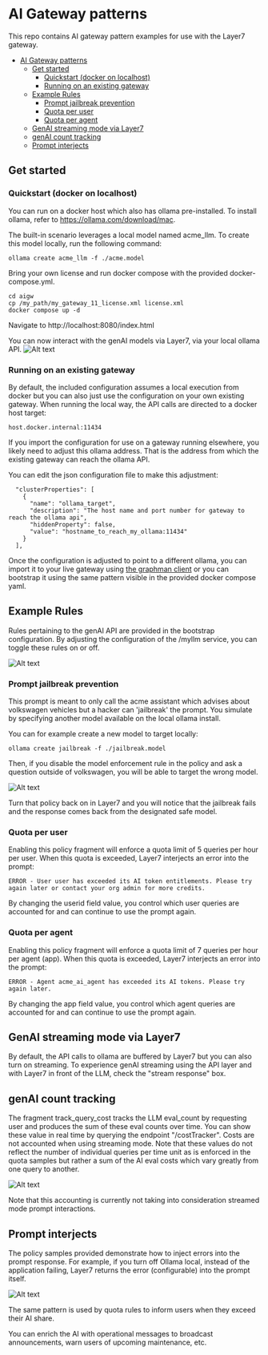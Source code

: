 
# AI Gateway patterns

This repo contains AI gateway pattern examples for use with the Layer7 gateway.

<!-- TOC -->
* [AI Gateway patterns](#ai-gateway-patterns)
  * [Get started](#get-started)
    * [Quickstart (docker on localhost)](#quickstart-docker-on-localhost)
    * [Running on an existing gateway](#running-on-an-existing-gateway)
  * [Example Rules](#example-rules)
    * [Prompt jailbreak prevention](#prompt-jailbreak-prevention)
    * [Quota per user](#quota-per-user)
    * [Quota per agent](#quota-per-agent)
  * [GenAI streaming mode via Layer7](#genai-streaming-mode-via-layer7)
  * [genAI count tracking](#genai-count-tracking)
  * [Prompt interjects](#prompt-interjects)
<!-- TOC -->

## Get started

### Quickstart (docker on localhost)

You can run on a docker host which also has ollama pre-installed.
To install ollama, refer to https://ollama.com/download/mac.

The built-in scenario leverages a local model named acme_llm. To create this model locally, run the following command:
```
ollama create acme_llm -f ./acme.model
```
Bring your own license and run docker compose with the provided docker-compose.yml.
```
cd aigw
cp /my_path/my_gateway_11_license.xml license.xml
docker compose up -d
```
Navigate to http://localhost:8080/index.html

You can now interact with the genAI models via Layer7, via your local ollama API.
![Alt text](img/acmechatintro.png "Acme automotive assistant")

### Running on an existing gateway

By default, the included configuration assumes a local execution from docker but you can also just use the configuration on your own existing gateway.
When running the local way, the API calls are directed to a docker host target:
```
host.docker.internal:11434
```
If you import the configuration for use on a gateway running elsewhere, you likely need to adjust this ollama address.
That is the address from which the existing gateway can reach the ollama API.

You can edit the json configuration file to make this adjustment:
```
  "clusterProperties": [
    {
      "name": "ollama_target",
      "description": "The host name and port number for gateway to reach the ollama api",
      "hiddenProperty": false,
      "value": "hostname_to_reach_my_ollama:11434"
    }
  ],
```
Once the configuration is adjusted to point to a different ollama, you can import it to your live gateway using [the graphman client](https://github.com/Layer7-Community/graphman-client) or you can bootstrap it using the same pattern visible in the provided docker compose yaml.

## Example Rules

Rules pertaining to the genAI API are provided in the bootstrap configuration.
By adjusting the configuration of the /myllm service, you can toggle these rules on or off.

![Alt text](img/toggle_ai_gw_rule.png "toggle ai gateway rule in policy")

### Prompt jailbreak prevention

This prompt is meant to only call the acme assistant which advises about volkswagen vehicles but a hacker can 'jailbreak' the prompt.
You simulate by specifying another model available on the local ollama install.

You can for example create a new model to target locally:
```
ollama create jailbreak -f ./jailbreak.model
```

Then, if you disable the model enforcement rule in the policy and ask a question outside of volkswagen, you will be able to target the wrong model.

![Alt text](img/hacked-llm.png "agent does tmi")

Turn that policy back on in Layer7 and you will notice that the jailbreak fails and the response comes back from the designated safe model.

### Quota per user

Enabling this policy fragment will enforce a quota limit of 5 queries per hour per user.
When this quota is exceeded, Layer7 interjects an error into the prompt:
```
ERROR - User user has exceeded its AI token entitlements. Please try again later or contact your org admin for more credits.
```
By changing the userid field value, you control which user queries are accounted for and can continue to use the prompt again.

### Quota per agent

Enabling this policy fragment will enforce a quota limit of 7 queries per hour per agent (app).
When this quota is exceeded, Layer7 interjects an error into the prompt:
```
ERROR - Agent acme_ai_agent has exceeded its AI tokens. Please try again later.
```
By changing the app field value, you control which agent queries are accounted for and can continue to use the prompt again.

## GenAI streaming mode via Layer7

By default, the API calls to ollama are buffered by Layer7 but you can also turn on streaming.
To experience genAI streaming using the API layer and with Layer7 in front of the LLM, check the "stream response" box.

## genAI count tracking

The fragment track_query_cost tracks the LLM eval_count by requesting user and produces the sum of these eval counts over time.
You can show these value in real time by querying the endpoint "/costTracker". Costs are not accounted when using streaming mode.
Note that these values do not reflect the number of individual queries per time unit as is enforced in the quota samples but rather a sum of the AI eval costs which vary greatly from one query to another. 

![Alt text](img/costTracker.png "Cost tracker")

Note that this accounting is currently not taking into consideration streamed mode prompt interactions.

## Prompt interjects

The policy samples provided demonstrate how to inject errors into the prompt response. For example, if you turn off Ollama local, instead of the application failing, Layer7 returns the error (configurable) into the prompt itself.

![Alt text](img/interjects.png "Interjects")

The same pattern is used by quota rules to inform users when they exceed their AI share.

You can enrich the AI with operational messages to broadcast announcements, warn users of upcoming maintenance, etc.